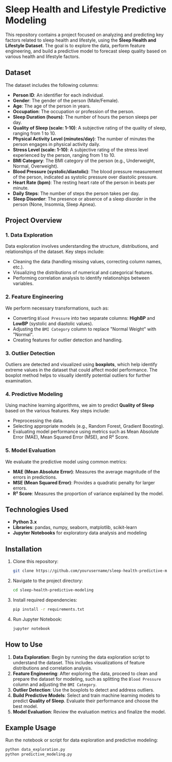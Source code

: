 # Sleep Health and Lifestyle Predictive Modeling

This repository contains a project focused on analyzing and predicting key factors related to sleep health and lifestyle, using the **Sleep Health and Lifestyle Dataset**. The goal is to explore the data, perform feature engineering, and build a predictive model to forecast sleep quality based on various health and lifestyle factors.

## Dataset

The dataset includes the following columns:

- **Person ID**: An identifier for each individual.
- **Gender**: The gender of the person (Male/Female).
- **Age**: The age of the person in years.
- **Occupation**: The occupation or profession of the person.
- **Sleep Duration (hours)**: The number of hours the person sleeps per day.
- **Quality of Sleep (scale: 1-10)**: A subjective rating of the quality of sleep, ranging from 1 to 10.
- **Physical Activity Level (minutes/day)**: The number of minutes the person engages in physical activity daily.
- **Stress Level (scale: 1-10)**: A subjective rating of the stress level experienced by the person, ranging from 1 to 10.
- **BMI Category**: The BMI category of the person (e.g., Underweight, Normal, Overweight).
- **Blood Pressure (systolic/diastolic)**: The blood pressure measurement of the person, indicated as systolic pressure over diastolic pressure.
- **Heart Rate (bpm)**: The resting heart rate of the person in beats per minute.
- **Daily Steps**: The number of steps the person takes per day.
- **Sleep Disorder**: The presence or absence of a sleep disorder in the person (None, Insomnia, Sleep Apnea).

## Project Overview

### 1. **Data Exploration**
Data exploration involves understanding the structure, distributions, and relationships of the dataset. Key steps include:
- Cleaning the data (handling missing values, correcting column names, etc.).
- Visualizing the distributions of numerical and categorical features.
- Performing correlation analysis to identify relationships between variables.

### 2. **Feature Engineering**
We perform necessary transformations, such as:
- Converting `Blood Pressure` into two separate columns: **HighBP** and **LowBP** (systolic and diastolic values).
- Adjusting the `BMI Category` column to replace "Normal Weight" with "Normal".
- Creating features for outlier detection and handling.

### 3. **Outlier Detection**
Outliers are detected and visualized using **boxplots**, which help identify extreme values in the dataset that could affect model performance. The boxplot method helps to visually identify potential outliers for further examination.

### 4. **Predictive Modeling**
Using machine learning algorithms, we aim to predict **Quality of Sleep** based on the various features. Key steps include:
- Preprocessing the data.
- Selecting appropriate models (e.g., Random Forest, Gradient Boosting).
- Evaluating model performance using metrics such as Mean Absolute Error (MAE), Mean Squared Error (MSE), and R² Score.

### 5. **Model Evaluation**
We evaluate the predictive model using common metrics:
- **MAE (Mean Absolute Error)**: Measures the average magnitude of the errors in predictions.
- **MSE (Mean Squared Error)**: Provides a quadratic penalty for larger errors.
- **R² Score**: Measures the proportion of variance explained by the model.

## Technologies Used

- **Python 3.x**
- **Libraries**: pandas, numpy, seaborn, matplotlib, scikit-learn
- **Jupyter Notebooks** for exploratory data analysis and modeling

## Installation

1. Clone this repository:

    ```bash
    git clone https://github.com/yourusername/sleep-health-predictive-modeling.git
    ```

2. Navigate to the project directory:

    ```bash
    cd sleep-health-predictive-modeling
    ```

3. Install required dependencies:

    ```bash
    pip install -r requirements.txt
    ```

4. Run Jupyter Notebook:

    ```bash
    jupyter notebook
    ```

## How to Use

1. **Data Exploration**: Begin by running the data exploration script to understand the dataset. This includes visualizations of feature distributions and correlation analysis.
2. **Feature Engineering**: After exploring the data, proceed to clean and prepare the dataset for modeling, such as splitting the `Blood Pressure` column and adjusting the `BMI Category`.
3. **Outlier Detection**: Use the boxplots to detect and address outliers.
4. **Build Predictive Models**: Select and train machine learning models to predict **Quality of Sleep**. Evaluate their performance and choose the best model.
5. **Model Evaluation**: Review the evaluation metrics and finalize the model.

## Example Usage

Run the notebook or script for data exploration and predictive modeling:

```bash
python data_exploration.py
python predictive_modeling.py
